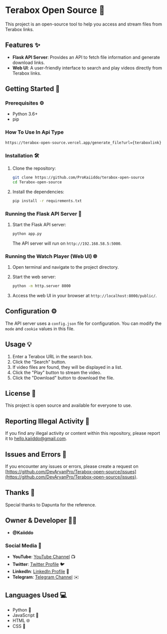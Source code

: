 # Terabox Open Source 🚀

This project is an open-source tool to help you access and stream files from Terabox links.

## Features ✨

*   **Flask API Server**: Provides an API to fetch file information and generate download links.
*   **Web UI**: A user-friendly interface to search and play videos directly from Terabox links.

## Getting Started 🏁

### Prerequisites ⚙️

*   Python 3.6+
*   pip



### How To Use In Api Type

```https://terabox-open-source.vercel.app/generate_file?url={teraboxlink}```
### Installation 🛠️

1.  Clone the repository:

    ```bash
    git clone https://github.com/ProKaiiddo/terabox-open-source
    cd Terabox-open-source
    ```
2.  Install the dependencies:

    ```bash
    pip install -r requirements.txt
    ```

### Running the Flask API Server 🐍

1.  Start the Flask API server:

    ```bash
    python app.py
    ```

    The API server will run on `http://192.168.58.5:5000`.

### Running the Watch Player (Web UI) 🌐

1.  Open terminal and navigate to the project directory.
2.  Start the web server:

    ```bash
    python -m http.server 8000
    ```

3.  Access the web UI in your browser at `http://localhost:8000/public/`.

## Configuration ⚙️

The API server uses a `config.json` file for configuration. You can modify the `mode` and `cookie` values in this file.

## Usage 💡

1.  Enter a Terabox URL in the search box.
2.  Click the "Search" button.
3.  If video files are found, they will be displayed in a list.
4.  Click the "Play" button to stream the video.
5.  Click the "Download" button to download the file.

## License 📝

This project is open source and available for everyone to use.

## Reporting Illegal Activity 🚨

If you find any illegal activity or content within this repository, please report it to [hello.kaiiddo@gmail.com](mailto:hello.kaiiddo@gmail.com).

## Issues and Errors 🐛

If you encounter any issues or errors, please create a request on [https://github.com/DevAryanPro/Terabox-open-source/issues](https://github.com/DevAryanPro/Terabox-open-source/issues).

## Thanks 🙏

Special thanks to Dapunta for the reference.

## Owner & Developer 👨‍💻

*   **@Kaiiddo**

### Social Media 📱

*   **YouTube**: [YouTube Channel](https://www.youtube.com/@Kaiiddo) 📺
*   **Twitter**: [Twitter Profile](https://twitter.com/HelloKaiiddo) 🐦
*   **LinkedIn**: [LinkedIn Profile](https://www.linkedin.com/in/kaiiddo) 💼
*   **Telegram**: [Telegram Channel](https://t.me/Kaiiddo) ✉️

## Languages Used 💻

*   Python 🐍
*   JavaScript 📜
*   HTML 🌐
*   CSS 🎨
